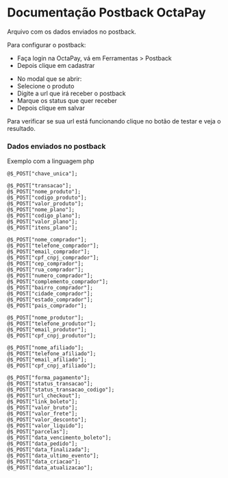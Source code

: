 # Documentação Postback OctaPay

Arquivo com os dados enviados no postback.

Para configurar o postback:
- Faça login na OctaPay, vá em Ferramentas > Postback
- Depois clique em cadastrar
* No modal que se abrir:
* Selecione o produto
* Digite a url que irá receber o postback
* Marque os status que quer receber
* Depois clique em salvar

Para verificar se sua url está funcionando clique no botão de testar e veja o resultado.

### Dados enviados no postback

Exemplo com a linguagem php
```
@$_POST["chave_unica"];

@$_POST["transacao"];  
@$_POST["nome_produto"];  
@$_POST["codigo_produto"];  
@$_POST["valor_produto"];  
@$_POST["nome_plano"];  
@$_POST["codigo_plano"];  
@$_POST["valor_plano"];  
@$_POST["itens_plano"];  

@$_POST["nome_comprador"];  
@$_POST["telefone_comprador"];  
@$_POST["email_comprador"];  
@$_POST["cpf_cnpj_comprador"];  
@$_POST["cep_comprador"];  
@$_POST["rua_comprador"];  
@$_POST["numero_comprador"];  
@$_POST["complemento_comprador"];  
@$_POST["bairro_comprador"];  
@$_POST["cidade_comprador"];  
@$_POST["estado_comprador"];  
@$_POST["pais_comprador"];  

@$_POST["nome_produtor"];  
@$_POST["telefone_produtor"];  
@$_POST["email_produtor"];  
@$_POST["cpf_cnpj_produtor"];  

@$_POST["nome_afiliado"];  
@$_POST["telefone_afiliado"];  
@$_POST["email_afiliado"];  
@$_POST["cpf_cnpj_afiliado"];  

@$_POST["forma_pagamento"];  
@$_POST["status_transacao"];  
@$_POST["status_transacao_codigo"];  
@$_POST["url_checkout"];  
@$_POST["link_boleto"];  
@$_POST["valor_bruto"];  
@$_POST["valor_frete"];  
@$_POST["valor_desconto"];  
@$_POST["valor_liquido"];  
@$_POST["parcelas"];  
@$_POST["data_vencimento_boleto"];  
@$_POST["data_pedido"];  
@$_POST["data_finalizada"];  
@$_POST["data_ultimo_evento"];  
@$_POST["data_criacao"];  
@$_POST["data_atualizacao"];  
```
